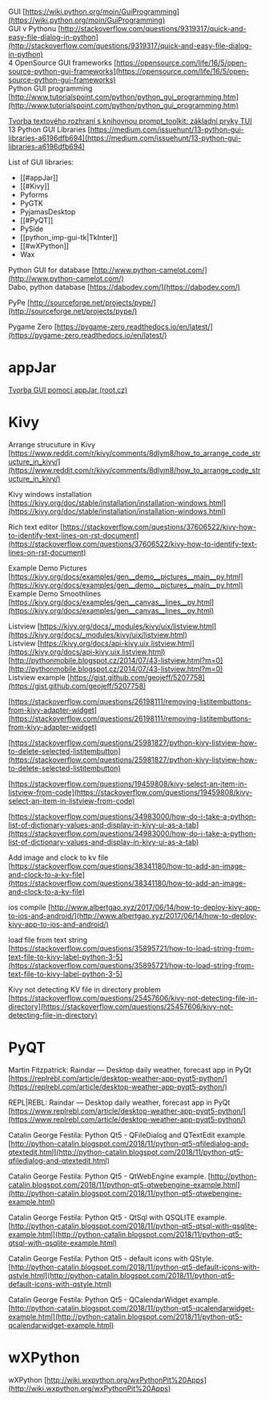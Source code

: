
GUI [https://wiki.python.org/moin/GuiProgramming](https://wiki.python.org/moin/GuiProgramming)  
GUI v Pythonu [http://stackoverflow.com/questions/9319317/quick-and-easy-file-dialog-in-python](http://stackoverflow.com/questions/9319317/quick-and-easy-file-dialog-in-python)  
4 OpenSource GUI frameworks [https://opensource.com/life/16/5/open-source-python-gui-frameworks](https://opensource.com/life/16/5/open-source-python-gui-frameworks)  
Python GUI programming [http://www.tutorialspoint.com/python/python_gui_programming.htm](http://www.tutorialspoint.com/python/python_gui_programming.htm)  

[Tvorba textového rozhraní s knihovnou prompt_toolkit: základní prvky TUI](https://www.root.cz/clanky/tvorba-textoveho-rozhrani-s-knihovnou-prompt-toolkit-zakladni-prvky-tui/?utm_source=rss&utm_medium=text&utm_campaign=rss)  
13 Python GUI Libraries [https://medium.com/issuehunt/13-python-gui-libraries-a6196dfb694](https://medium.com/issuehunt/13-python-gui-libraries-a6196dfb694)  

List of GUI libraries:

- [[#appJar]]
- [[#Kivy]]
- Pyforms
- PyGTK
- PyjamasDesktop
- [[#PyQT]]
- PySide
- [[python_imp-gui-tk|TkInter]]
- [[#wXPython]]
- Wax
  
Python GUI for database [http://www.python-camelot.com/](http://www.python-camelot.com/)  
Dabo, python database [https://dabodev.com/](https://dabodev.com/)  
  
  

PyPe [http://sourceforge.net/projects/pype/](http://sourceforge.net/projects/pype/)  
  
Pygame Zero [https://pygame-zero.readthedocs.io/en/latest/](https://pygame-zero.readthedocs.io/en/latest/)  
  
# appJar

[Tvorba GUI pomocí appJar (root.cz)](https://www.root.cz/clanky/tvorba-grafickeho-uzivatelskeho-rozhrani-v-pythonu-s-vyuzitim-knihovny-appjar/)

# Kivy

Arrange strucuture in Kivy [https://www.reddit.com/r/kivy/comments/8dlym8/how_to_arrange_code_structure_in_kivy/](https://www.reddit.com/r/kivy/comments/8dlym8/how_to_arrange_code_structure_in_kivy/)  
  
Kivy windows installation [https://kivy.org/doc/stable/installation/installation-windows.html](https://kivy.org/doc/stable/installation/installation-windows.html)  
  
Rich text editor [https://stackoverflow.com/questions/37606522/kivy-how-to-identify-text-lines-on-rst-document](https://stackoverflow.com/questions/37606522/kivy-how-to-identify-text-lines-on-rst-document)  
  
Example Demo Pictures [https://kivy.org/docs/examples/gen__demo__pictures__main__py.html](https://kivy.org/docs/examples/gen__demo__pictures__main__py.html)  
Example Demo Smoothlines [https://kivy.org/docs/examples/gen__canvas__lines__py.html](https://kivy.org/docs/examples/gen__canvas__lines__py.html)  
  
  
Listview [https://kivy.org/docs/_modules/kivy/uix/listview.html](https://kivy.org/docs/_modules/kivy/uix/listview.html)  
Listview [https://kivy.org/docs/api-kivy.uix.listview.html](https://kivy.org/docs/api-kivy.uix.listview.html)  
[http://pythonmobile.blogspot.cz/2014/07/43-listview.html?m=0](http://pythonmobile.blogspot.cz/2014/07/43-listview.html?m=0)  
Listview example [https://gist.github.com/geojeff/5207758](https://gist.github.com/geojeff/5207758)  
  
[https://stackoverflow.com/questions/26198111/removing-listitembuttons-from-kivy-adapter-widget](https://stackoverflow.com/questions/26198111/removing-listitembuttons-from-kivy-adapter-widget)  
  
[https://stackoverflow.com/questions/25981827/python-kivy-listview-how-to-delete-selected-listitembutton](https://stackoverflow.com/questions/25981827/python-kivy-listview-how-to-delete-selected-listitembutton)  
  
[https://stackoverflow.com/questions/19459808/kivy-select-an-item-in-listview-from-code](https://stackoverflow.com/questions/19459808/kivy-select-an-item-in-listview-from-code)  
  
[https://stackoverflow.com/questions/34983000/how-do-i-take-a-python-list-of-dictionary-values-and-display-in-kivy-ui-as-a-tab](https://stackoverflow.com/questions/34983000/how-do-i-take-a-python-list-of-dictionary-values-and-display-in-kivy-ui-as-a-tab)  
  
  
Add image and clock to kv file [https://stackoverflow.com/questions/38341180/how-to-add-an-image-and-clock-to-a-kv-file](https://stackoverflow.com/questions/38341180/how-to-add-an-image-and-clock-to-a-kv-file)  
  
ios compile [http://www.albertgao.xyz/2017/06/14/how-to-deploy-kivy-app-to-ios-and-android/](http://www.albertgao.xyz/2017/06/14/how-to-deploy-kivy-app-to-ios-and-android/)  
  
load file from text string [https://stackoverflow.com/questions/35895721/how-to-load-string-from-text-file-to-kivy-label-python-3-5](https://stackoverflow.com/questions/35895721/how-to-load-string-from-text-file-to-kivy-label-python-3-5)  
  
Kivy not detecting KV file in directory problem [https://stackoverflow.com/questions/25457606/kivy-not-detecting-file-in-directory](https://stackoverflow.com/questions/25457606/kivy-not-detecting-file-in-directory)

# PyQT

  
Martin Fitzpatrick: Raindar — Desktop daily weather, forecast app in PyQt [https://replrebl.com/article/desktop-weather-app-pyqt5-python/](https://replrebl.com/article/desktop-weather-app-pyqt5-python/)  
  
REPL|REBL: Raindar — Desktop daily weather, forecast app in PyQt [https://www.replrebl.com/article/desktop-weather-app-pyqt5-python/](https://www.replrebl.com/article/desktop-weather-app-pyqt5-python/)  
  
Catalin George Festila: Python Qt5 - QFileDialog and QTextEdit example. [http://python-catalin.blogspot.com/2018/11/python-qt5-qfiledialog-and-qtextedit.html](http://python-catalin.blogspot.com/2018/11/python-qt5-qfiledialog-and-qtextedit.html)  
  
Catalin George Festila: Python Qt5 - QtWebEngine example. [http://python-catalin.blogspot.com/2018/11/python-qt5-qtwebengine-example.html](http://python-catalin.blogspot.com/2018/11/python-qt5-qtwebengine-example.html)  
  
Catalin George Festila: Python Qt5 - QtSql with QSQLITE example. [http://python-catalin.blogspot.com/2018/11/python-qt5-qtsql-with-qsqlite-example.html](http://python-catalin.blogspot.com/2018/11/python-qt5-qtsql-with-qsqlite-example.html)  
  
Catalin George Festila: Python Qt5 - default icons with QStyle. [http://python-catalin.blogspot.com/2018/11/python-qt5-default-icons-with-qstyle.html](http://python-catalin.blogspot.com/2018/11/python-qt5-default-icons-with-qstyle.html)  
  
Catalin George Festila: Python Qt5 - QCalendarWidget example. [http://python-catalin.blogspot.com/2018/11/python-qt5-qcalendarwidget-example.html](http://python-catalin.blogspot.com/2018/11/python-qt5-qcalendarwidget-example.html)



# wXPython

wXPython [http://wiki.wxpython.org/wxPythonPit%20Apps](http://wiki.wxpython.org/wxPythonPit%20Apps)  